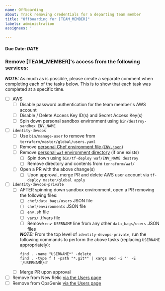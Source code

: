 ```yaml
---
name: Offboarding
about: Track removing credentials for a departing team member
title: "Offboarding for [TEAM_MEMBER]"
labels: administration
assignees: ''

---
```


#### Due Date: _DATE_

<!-- Not all items below will be applicable to every team-member. -->
<!-- Please remove any items that don't apply before submitting this issue. -->

### Remove [TEAM_MEMBER]'s access from the following services:

***NOTE:*** As much as is possible, please create a separate comment when completing
each of the tasks below. This is to show that each task was completed at a specific time.

- [ ] AWS
  - [ ] Disable password authentication for the team member's AWS account
  - [ ] Disable / Delete Access Key ID(s) and Secret Access Key(s)
  - [ ] Spin down personal sandbox environment using `bin/destroy-sandbox ENV_NAME`
- [ ] `identity-devops`
  - [ ] Use `bin/manage-user` to remove from `terraform/master/global/users.yaml`
  - [ ] Remove [personal Chef environment file (`ENV.json`)](https://github.com/18F/identity-devops/tree/main/kitchen/environments)
  - [ ] Remove [personal `waf` environment directory](https://github.com/18F/identity-devops/tree/main/terraform/waf) (if one exists)
    - [ ] Spin down using `bin/tf-deploy waf/ENV_NAME destroy`
    - [ ] Remove directory and contents from `terraform/waf/`
  - [ ] Open a PR with the above change(s)
    - [ ] Upon approval, merge PR and delete AWS user account
        via `tf-deploy master/global apply`
- [ ] `identity-devops-private`
  - [ ] AFTER spinning down sandbox environment, open a PR removing the following files:
    - [ ] `chef/data_bags/users` JSON file
    - [ ] `chef/environments` JSON file
    - [ ] `env` .sh file
    - [ ] `vars/` .tfvars file
    - [ ] Remove `env-USERNAME` line from any other `data_bags/users` JSON files

    ***NOTE:*** From the top level of `identity-devops-private`, run the following commands
    to perform the above tasks (replacing `USERNAME` appropriately):
    ```
    find . -name "USERNAME*" -delete
    find . -type f ! -path "*.git*" | xargs sed -i '' -E '/USERNAME/d'
    ```
  - [ ] Merge PR upon approval
- [ ] Remove from New Relic [via the Users page](https://account.newrelic.com/accounts/1376370/users)
- [ ] Remove from OpsGenie [via the Users page](https://login-gov.app.opsgenie.com/settings/users/)

<!-- REMOVE ALL COMMENT BLOCKS, LIKE THIS ONE, BEFORE SUBMITTING! -->
